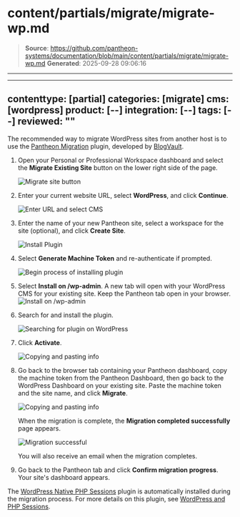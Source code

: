 # content/partials/migrate/migrate-wp.md

> **Source**: https://github.com/pantheon-systems/documentation/blob/main/content/partials/migrate/migrate-wp.md
> **Generated**: 2025-09-28 09:06:16

---

---
contenttype: [partial]
categories: [migrate]
cms: [wordpress]
product: [--]
integration: [--]
tags: [--]
reviewed: ""
---


The recommended way to migrate WordPress sites from another host is to use the [Pantheon Migration](https://wordpress.org/plugins/bv-pantheon-migration/) plugin, developed by [BlogVault](https://blogvault.net/).

<Accordion title="Watch: Guided WordPress Migrations" id="wp-video" icon="facetime-video">

<Youtube src="ksg1XkH1da8" title="Guided WordPress Migrations" />

</Accordion>

1. Open your Personal or Professional Workspace dashboard and select the **Migrate Existing Site** button on the lower right side of the page.

   ![Migrate site button](../../../images/dashboard/new-dashboard/2024/migrate-site-button.png)

1. Enter your current website URL, select **WordPress**, and click **Continue**.

   ![Enter URL and select CMS](../../../images/migrate-site-cms.png)

1. Enter the name of your new Pantheon site, select a workspace for the site (optional), and click **Create Site**.

   ![Install Plugin](../../../images/migrate-site-info.png)

1. Select **Generate Machine Token** and re-authenticate if prompted.

   ![Begin process of installing plugin](../../../images/migrate-site-wp-plugin.png)

1. Select **Install on /wp-admin**.  A new tab will open with your WordPress CMS for your existing site. Keep the Pantheon tab open in your browser.
   ![Install on /wp-admin](../../../images/migrate-site-wp-install.png)

1. Search for and install the plugin.

   ![Searching for plugin on WordPress](../../../images/migrate-site-wp-search-plugin.png)

1. Click **Activate**.

   ![Copying and pasting info](../../../images/migrate-site-wp-activate.png)

1. Go back to the browser tab containing your Pantheon dashboard, copy the machine token from the Pantheon Dashboard, then go back to the WordPress Dashboard on your existing site. Paste the machine token and the site name, and click **Migrate**.

   ![Copying and pasting info](../../../images/migrate-site-wp-activate-info.png)

   When the migration is complete, the **Migration completed successfully** page appears.

   ![Migration successful](../../../images/migrate-site-wp-successful.png)

   You will also receive an email when the migration completes. 

1. Go back to the Pantheon tab and click **Confirm migration progress**.  Your site's dashboard appears.

<Alert title="Note" type="info">

The [WordPress Native PHP Sessions](https://wordpress.org/plugins/wp-native-php-sessions) plugin is automatically installed during the migration process. For more details on this plugin, see [WordPress and PHP Sessions](/guides/php/wordpress-sessions).

</Alert>
